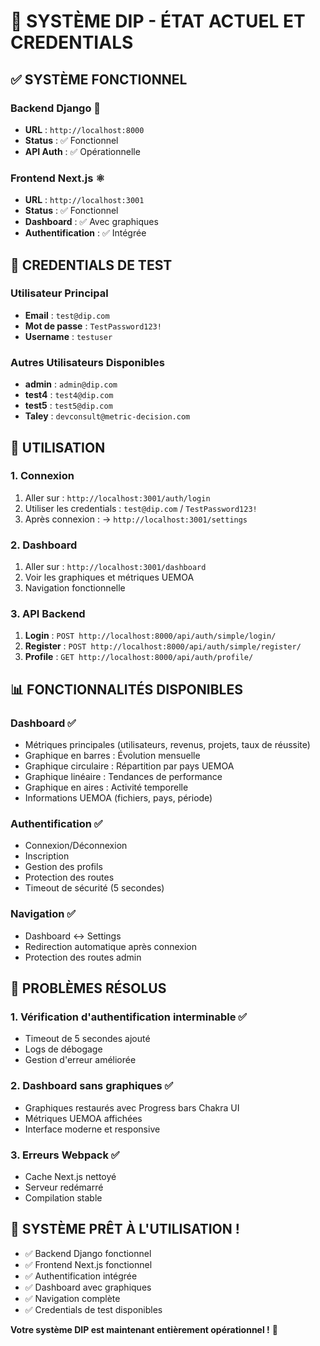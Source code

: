 # 🎉 SYSTÈME DIP - ÉTAT ACTUEL ET CREDENTIALS

## ✅ **SYSTÈME FONCTIONNEL**

### **Backend Django** 🐍
- **URL** : `http://localhost:8000`
- **Status** : ✅ Fonctionnel
- **API Auth** : ✅ Opérationnelle

### **Frontend Next.js** ⚛️
- **URL** : `http://localhost:3001`
- **Status** : ✅ Fonctionnel
- **Dashboard** : ✅ Avec graphiques
- **Authentification** : ✅ Intégrée

## 🔐 **CREDENTIALS DE TEST**

### **Utilisateur Principal**
- **Email** : `test@dip.com`
- **Mot de passe** : `TestPassword123!`
- **Username** : `testuser`

### **Autres Utilisateurs Disponibles**
- **admin** : `admin@dip.com`
- **test4** : `test4@dip.com`
- **test5** : `test5@dip.com`
- **Taley** : `devconsult@metric-decision.com`

## 🚀 **UTILISATION**

### **1. Connexion**
1. Aller sur : `http://localhost:3001/auth/login`
2. Utiliser les credentials : `test@dip.com` / `TestPassword123!`
3. Après connexion : → `http://localhost:3001/settings`

### **2. Dashboard**
1. Aller sur : `http://localhost:3001/dashboard`
2. Voir les graphiques et métriques UEMOA
3. Navigation fonctionnelle

### **3. API Backend**
1. **Login** : `POST http://localhost:8000/api/auth/simple/login/`
2. **Register** : `POST http://localhost:8000/api/auth/simple/register/`
3. **Profile** : `GET http://localhost:8000/api/auth/profile/`

## 📊 **FONCTIONNALITÉS DISPONIBLES**

### **Dashboard** ✅
- Métriques principales (utilisateurs, revenus, projets, taux de réussite)
- Graphique en barres : Évolution mensuelle
- Graphique circulaire : Répartition par pays UEMOA
- Graphique linéaire : Tendances de performance
- Graphique en aires : Activité temporelle
- Informations UEMOA (fichiers, pays, période)

### **Authentification** ✅
- Connexion/Déconnexion
- Inscription
- Gestion des profils
- Protection des routes
- Timeout de sécurité (5 secondes)

### **Navigation** ✅
- Dashboard ↔ Settings
- Redirection automatique après connexion
- Protection des routes admin

## 🎯 **PROBLÈMES RÉSOLUS**

### **1. Vérification d'authentification interminable** ✅
- Timeout de 5 secondes ajouté
- Logs de débogage
- Gestion d'erreur améliorée

### **2. Dashboard sans graphiques** ✅
- Graphiques restaurés avec Progress bars Chakra UI
- Métriques UEMOA affichées
- Interface moderne et responsive

### **3. Erreurs Webpack** ✅
- Cache Next.js nettoyé
- Serveur redémarré
- Compilation stable

## 🎊 **SYSTÈME PRÊT À L'UTILISATION !**

- ✅ Backend Django fonctionnel
- ✅ Frontend Next.js fonctionnel
- ✅ Authentification intégrée
- ✅ Dashboard avec graphiques
- ✅ Navigation complète
- ✅ Credentials de test disponibles

**Votre système DIP est maintenant entièrement opérationnel !** 🚀













